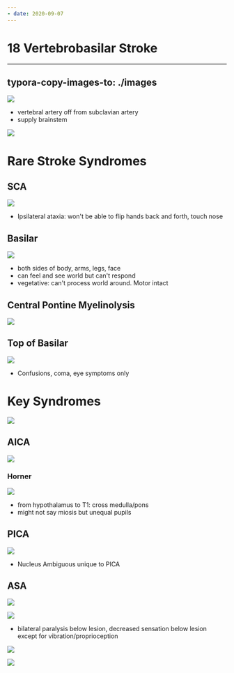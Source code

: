 ```yaml
---
- date: 2020-09-07
---
```


# 18 Vertebrobasilar Stroke
---

## typora-copy-images-to: ./images

![](https://photos.thisispiggy.com/file/wikiFiles/183B21D1-6037-4F71-9F34-89C75024E78A.jpg)

- vertebral artery off from subclavian artery
- supply brainstem

![](https://photos.thisispiggy.com/file/wikiFiles/88C9E208-0779-440B-8EA8-F10CFE603339.jpg)

# Rare Stroke Syndromes

## SCA

![](https://photos.thisispiggy.com/file/wikiFiles/0824B47D-E599-4580-8204-464181BCE5D1.jpg)

- Ipsilateral ataxia: won't be able to flip hands back and forth, touch nose

## Basilar

![](https://photos.thisispiggy.com/file/wikiFiles/B685E164-0152-473B-8F06-10BB524E5A77.jpg)

- both sides of body, arms, legs, face
- can feel and see world but can't respond
- vegetative: can't process world around. Motor intact

## Central Pontine Myelinolysis

![](https://photos.thisispiggy.com/file/wikiFiles/FEF5BC49-6200-4352-84CA-AC8DD5E1CBEA.jpg)

## Top of Basilar

![](https://photos.thisispiggy.com/file/wikiFiles/894B5B8A-4C22-444B-B0C2-03861D32BBBE.jpg)

- Confusions, coma, eye symptoms only

# Key Syndromes

![](https://photos.thisispiggy.com/file/wikiFiles/9120D236-0DD8-4B5D-A60F-522CD0705B9B.jpg)

## AICA

![](https://photos.thisispiggy.com/file/wikiFiles/1CB75449-E388-4EA7-8EDC-0A68E529BE87.jpg)

### Horner

![](https://photos.thisispiggy.com/file/wikiFiles/DCB22F3A-B36A-4E28-AEDF-39FE25556442.jpg)

- from hypothalamus to T1: cross medulla/pons
- might not say miosis but unequal pupils

## PICA

![](https://photos.thisispiggy.com/file/wikiFiles/A3C57946-FAA8-4841-9CE1-D1544E12CCCB.jpg)

- Nucleus Ambiguous unique to PICA

## ASA

![](https://photos.thisispiggy.com/file/wikiFiles/7F3AD857-2B56-4325-997F-51D025E1B6CE.jpg)

![](https://photos.thisispiggy.com/file/wikiFiles/DCE7C1DC-032C-4B91-857B-97DEB26FAA0A.jpg)

- bilateral paralysis below lesion, decreased sensation below lesion except for vibration/proprioception

![](https://photos.thisispiggy.com/file/wikiFiles/FB2B2C79-ED24-4EB1-A2FE-626982281786.jpg)

![](https://photos.thisispiggy.com/file/wikiFiles/266DA3CE-3E35-49AB-A687-4FB5BF41F9B8.jpg)
